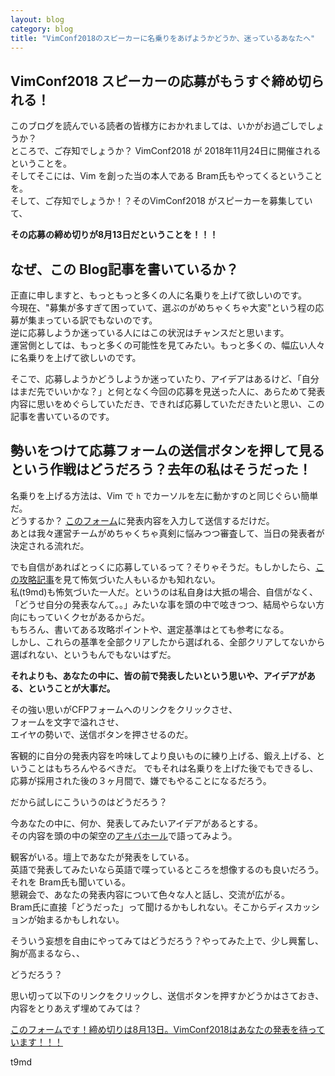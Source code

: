 ```yaml
---
layout: blog
category: blog
title: "VimConf2018のスピーカーに名乗りをあげようかどうか、迷っているあなたへ"
---
```


## VimConf2018 スピーカーの応募がもうすぐ締め切られる！

このブログを読んでいる読者の皆様方におかれましては、いかがお過ごしでしょうか？  
ところで、ご存知でしょうか？ VimConf2018 が 2018年11月24日に開催されるということを。  
そしてそこには、Vim を創った当の本人である Bram氏もやってくるということを。  
そして、ご存知でしょうか！？そのVimConf2018 がスピーカーを募集していて、

**その応募の締め切りが8月13日だということを！！！**

## なぜ、この Blog記事を書いているか？

正直に申しますと、もっともっと多くの人に名乗りを上げて欲しいのです。  
今現在、"募集が多すぎて困っていて、選ぶのがめちゃくちゃ大変"という程の応募が集まっている訳でもないのです。  
逆に応募しようか迷っている人にはこの状況はチャンスだと思います。  
運営側としては、もっと多くの可能性を見てみたい。もっと多くの、幅広い人々に名乗りを上げて欲しいのです。

そこで、応募しようかどうしようか迷っていたり、アイデアはあるけど、「自分はまだ先でいいかな？」と何となく今回の応募を見送った人に、あらためて発表内容に思いをめぐらしていただき、できれば応募していただきたいと思い、この記事を書いているのです。  

## 勢いをつけて応募フォームの送信ボタンを押して見るという作戦はどうだろう？去年の私はそうだった！

名乗りを上げる方法は、Vim で `h` でカーソルを左に動かすのと同じぐらい簡単だ。  
どうするか？ [このフォーム](https://docs.google.com/forms/d/e/1FAIpQLSdC-9bIVq-v-YQnPAeLVbyKQ3xso3Q6Cs8p8X5tdBIDU13TYw/viewform)に発表内容を入力して送信するだけだ。  
あとは我々運営チームがめちゃくちゃ真剣に悩みつつ審査して、当日の発表者が決定される流れだ。  

でも自信があればとっくに応募しているって？そりゃそうだ。もしかしたら、[この攻略記事](https://vim-jp.org/blog/2018/07/03/how-to-become-a-VimConf2018-speaker-ja.html)を見て怖気づいた人もいるかも知れない。  
私(t9md)も怖気づいた一人だ。というのは私自身は大抵の場合、自信がなく、「どうせ自分の発表なんて。。」みたいな事を頭の中で呟きつつ、結局やらない方向にもっていくクセがあるからだ。  
もちろん、書いてある攻略ポイントや、選定基準はとても参考になる。  
しかし、これらの基準を全部クリアしたから選ばれる、全部クリアしてないから選ばれない、というもんでもないはずだ。  

**それよりも、あなたの中に、皆の前で発表したいという思いや、アイデアがある、ということが大事だ。**  

その強い思いがCFPフォームへのリンクをクリックさせ、  
フォームを文字で溢れさせ、  
エイヤの勢いで、送信ボタンを押させるのだ。  

客観的に自分の発表内容を吟味してより良いものに練り上げる、鍛え上げる、ということはもちろんやるべきだ。
でもそれは名乗りを上げた後でもできるし、応募が採用された後の３ヶ月間で、嫌でもやることになるだろう。  

だから試しにこういうのはどうだろう？  

今あなたの中に、何か、発表してみたいアイデアがあるとする。  
その内容を頭の中の架空の[アキバホール](https://www.fsi.co.jp/akibaplaza/hall.html)で語ってみよう。  


観客がいる。壇上であなたが発表をしている。  
英語で発表してみたいなら英語で喋っているところを想像するのも良いだろう。それを Bram氏も聞いている。  
懇親会で、あなたの発表内容について色々な人と話し、交流が広がる。  
Bram氏に直接「どうだった」って聞けるかもしれない。そこからディスカッションが始まるかもしれない。  


そういう妄想を自由にやってみてはどうだろう？やってみた上で、少し興奮し、胸が高まるなら、、  

どうだろう？  

思い切って以下のリンクをクリックし、送信ボタンを押すかどうかはさておき、内容をとりあえず埋めてみては？  

[このフォームです！締め切りは8月13日。VimConf2018はあなたの発表を待っています！！！](https://docs.google.com/forms/d/e/1FAIpQLSdC-9bIVq-v-YQnPAeLVbyKQ3xso3Q6Cs8p8X5tdBIDU13TYw/viewform)

t9md

